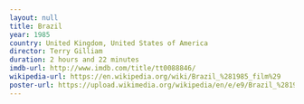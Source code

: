 ```yaml
---
layout: null
title: Brazil
year: 1985
country: United Kingdom, United States of America
director: Terry Gilliam
duration: 2 hours and 22 minutes
imdb-url: http://www.imdb.com/title/tt0088846/
wikipedia-url: https://en.wikipedia.org/wiki/Brazil_%281985_film%29
poster-url: https://upload.wikimedia.org/wikipedia/en/e/e9/Brazil_%281985_film%29_poster.jpg
---
```

